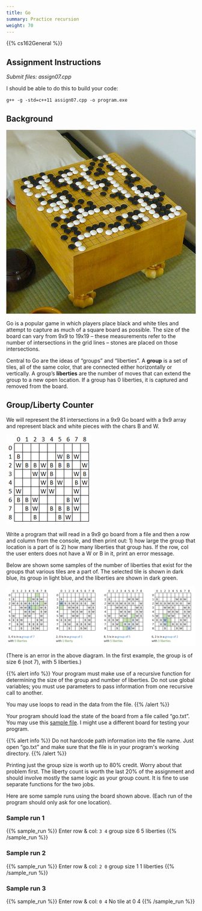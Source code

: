 ```yaml
---
title: Go
summary: Practice recursion
weight: 70
---
```


{{% cs162General %}}

## Assignment Instructions 

*Submit files: assign07.cpp*

I should be able to do this to build your code:

```
g++ -g -std=c++11 assign07.cpp -o program.exe
```

## Background

![A go board with a game in progress](board.jpeg)

Go is a popular game in which players place black and white tiles and
attempt to capture as much of a square board as possible. The size of
the board can vary from 9x9 to 19x19 – these measurements refer to the
number of intersections in the grid lines – stones are placed on those
intersections.

Central to Go are the ideas of “groups” and “liberties”. A **group** is
a set of tiles, all of the same color, that are connected either
horizontally or vertically. A group’s **liberties** are the number of
moves that can extend the group to a new open location. If a group has 0
liberties, it is captured and removed from the board.

## Group/Liberty Counter

We will represent the 81 intersections in a 9x9 Go board with a 9x9
array and represent black and white pieces with the chars B and W.

![An example 9x9 array representing a board](array.png)

Write a program that will read in a 9x9 go board from a file and then a
row and column from the console, and then print out: 1) how large the
group that location is a part of is 2) how many liberties that group
has. If the row, col the user enters does not have a W or B in it, print
an error message.

Below are shown some samples of the number of liberties that exist for
the groups that various tiles are a part of. The selected tile is shown
in dark blue, its group in light blue, and the liberties are shown in
dark green.  
  
![Example inputs and outputs](examples.png)

(There is an error in the above diagram. In the first example, the group is of size 6 (not 7), with 5 liberties.)

{{% alert info %}}
Your program must make use of a recursive function for determining the
size of the group and number of liberties. Do not use global variables;
you must use parameters to pass information from one recursive call to
another.

You may use loops to read in the data from the file.
{{% /alert %}}

Your program should load the state of the board from a file called
“go.txt”. You may use this [sample file](go.txt).  I might use a
different board for testing your program.

{{% alert info %}}
Do not hardcode path information into the file name. Just open “go.txt”
and make sure that the file is in your program's working directory.
{{% /alert %}}

Printing just the group size is worth up to 80% credit. Worry about that
problem first. The liberty count is worth the last 20% of the assignment
and should involve mostly the same logic as your group count. It is fine
to use separate functions for the two jobs.

Here are some sample runs using the board shown above. (Each run of the
program should only ask for one location).

### Sample run 1

{{% sample_run %}}
Enter row & col: `3 4`
group size 6
5 liberties
{{% /sample_run %}}

### Sample run 2

{{% sample_run %}}
Enter row & col: `2 0`
group size 1
1 liberties
{{% /sample_run %}}

### Sample run 3

{{% sample_run %}}
Enter row & col: `0 4`
No tile at 0 4
{{% /sample_run %}}
